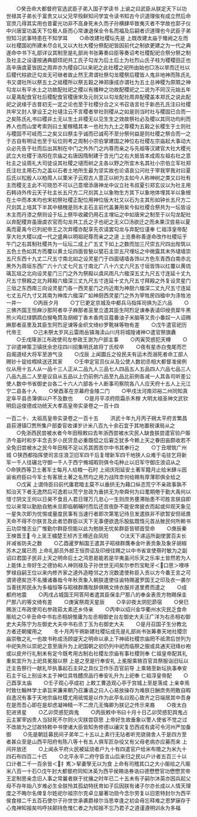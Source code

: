 <!-- { "loadSidebar": true } -->
　　○癸丑命大都督府官选武臣子弟入国子学读书  上谕之曰武臣从朕定天下以功世禄其子弟长于富贵又以父兄早殁鲜知问学宜令读书知古今识道理俟有成立然后命官庶几得其实用也昔霍光功非不高身死未久而子孙横肆卒致夷灭者不学故也郭子仪中兴唐室功盖天下位极人臣而心常谦退保全令名而福及后嗣者识道理也今武臣子弟但知习武事特患在不知学耳
　　○命改建社稷坛先是  上既改建太庙于雉阙之左而以社稷国初所建未尽合礼又以大社大稷分祭配祀皆因前代之制欲更建之为一代之典遂命中书下礼部详议其制至是礼部尚书张筹奏曰臣等奏诏考社稷配祀合祭分祭之制及社主之设谨按通典颛顼祀共工氏子勾龙为后土后土为社烈山氏子柱为稷稷田正也高辛唐虞夏皆因之周弃亦为稷自□以来祀之此社稷之祀所由始也□汤以旱而迁社以后稷代柱欲迁勾龙无可继者故止然王肃谓社祭勾龙稷祭后稷皆人鬼非地神而陈氏礼书又谓社所以祭五土之祗稷所以祭五榖之神郑康成亦谓社为五土总神稷为原隰之神勾龙以有平水土之功故配社祀之稷以有播种之功故配稷祀之二说为不同汉元始五年以夏禹配食官社后稷配食官稷唐宋及元则又以勾龙配社周弃配稷盖本郑氏之说此配祀之说缘于古昔初无一定之论也至于社稷分合之义书召诰言社于新邑孔氏注曰社稷共牢又封人掌设王之社壝注云不言稷者举社则稷从之如是则当时社与稷固已合而一之矣陈氏礼书曰稷非土无以生土非稷无以见生生之效故祭社必及稷以其同功均利而养人也而山堂考索则曰土爰稼穑其本一也社为九土之尊稷为五榖之长稷生于土则社与稷固不可岐而二之矣又曰祭主乎诚而已诚苟不至分祭何益是则社稷之祭合而一之于古自有明证也至于坛位则考之周制小宗伯掌建国之神位右社稷左宗庙起大事动大众必先告于社而后出其制在中门之外外门之内尊而亲之与先祖等汉建官大社大稷光武立大社稷于洛阳在宗庙之右唐因隋制建于含光门之右大抵皆本成周左祖右社之意社主之设周礼大司徒设其社稷之壝而树之主各以野之所宜木名其社小宗伯立军社郑氏注社主用石为之盖以石者土地所生最为坚实故也论语哀公问社于宰我宰我对曰夏后氏以松殷人以柏周人以栗米子云观古人意正以树为主如今人称神树之类又曰社有主而稷无主此不可晓恐不可以己意增添唐神龙中议立社韦叔夏引郑玄议以为社主用石韩诗外传云天子社主长五尺方二尺剡其上以象物生方其下以象地体埋其半以象根在土中而本末均也宋初祭社稷正配位用神位版大社又以石为主其形如钟长五尺方二尺剡其上培其下半其中植槐是则木主石主前代盖兼用矣今拟社稷合祭共为一坛皆设木主而丹漆之祭则设于坛上祭毕收藏仍用石主埋坛之中如唐宋之制至于以勾龙配社以弃配稷弃虽唐虞农官而勾龙共工氏之子也祀之无义□汤欲迁之而未果汉尝易以夏禹而夏禹今已列祀帝王之次弃稷亦配享先农请罢勾龙与弃配位谨奉  仁祖淳皇帝配享大社大稷以成一代之盛典以明祖祀尊而亲之之道  上览奏称善遂命改作社稷坛于午门之右其制社稷共为一坛坛二成上广五丈下如上之数而加三尺崇五尺四出陛筑以五色土色如其方而覆以黄土坛四面皆甃以甓石主崇五尺埋坛之中微露其末外壝墙崇五尺东西十九丈二尺五寸南北如之设灵星门于四面壝墙各饰以方色东青西白南赤北黑外为周垣东西广六十六丈七尺五寸南北广八十六丈六尺五寸垣皆饰以红覆以黄琉璃瓦垣之北向设灵星门三门之外为祭殿以虞风雨凡六楹深五丈九尺五寸连延十丈九尺五寸祭殿之北为拜殿六楹深三丈九尺五寸连延十丈九尺五寸拜殿之外复设灵星门三垣之东西南三向设灵星门各一西灵星门之内近南为神厨六楹深二丈九尺五寸连延七丈五尺九寸又其南为神库六楹深广如神厨西灵星门之外为宰牲房四楹中为涤牲池一井一
　　○丙辰夕月
　　○丁巳更定京城及中都兵马指挥司俱为正六品
　　○三佛齐国王怛麻沙那阿者卒子麻那者巫里立遣其臣生阿烈足谏奉表请印绶贡犀牛黑熊火鸡红绿鹦鹉白猴龟筒及胡椒丁香木香肉豆蔻番油子米脑等又贡小番奴一人诏赐麻那者巫里及其臣生阿烈足谏等金织文绮纱罗靴袜等物有差
　　○戊午遣官祀历代帝王
　　○己未祭太岁风云雷雨岳镇海渎山川月将城隍诸神○遣官祭旗纛
　　○壬戌降浙江布政使司左参政王澍为户部主事
　　○丙寅荧惑犯天樽
　　○丁卯遣神策卫镇抚余忠往四川招集明氏故将丁氏校卒
　　○夜有星赤白曳尾而芒自阁道经大将军至游气没
　　○戊辰  上闻圜丘之役民夫有运木而溺死者命工部人赐钞十锭给槥椟送还其家
　　○壬申定官员仪从及公使人数初丞相大都督准侯例仪从用十五人从一品十三人正从二品九人三品七人四品五人五品四人六品七品三人八品九品二人至是议自从五品以上仍前例六品至九品比前例各减一人其各司听差公使人数中书省御史台各二十六人六部各十人断事司察院各八人应天府十五人上元江宁二县各十人
　　○癸酉革在京幕府金陵二门
　　○甲戌汰河南邓裕二州同知真定阜平县丞簿俱以户不及数也
　　○是月平凉府陨霜杀禾稼
大明太祖圣神文武钦明启运俊德成功统天大孝高皇帝实录卷之一百十四


一百二十、太祖高皇帝实录卷之一百十五
　　洪武十年九月丙子朔太平府言繁昌县荻港镇□贾所集户部委官收课岁计米八百九十余石宜于其地置税课局从之
　　○免浙西民尝被水者今年田租敕曰去年浙西尝被水灾民人缺食朕尝遣官验户赈济今虽时和岁丰念去岁小民贷息必重既偿之后窘乏犹多今赖上天之眷田亩颇收若不全免旧尝被水之民今年田租不足以苏其困苦尔中书其奉行之
　　○丁丑增筑广州城
○狭西都指挥使司言庄浪卫旧军四千后复增新军四千地狭人众难于屯驻乞将新军一千人往碾北守御一千人于西宁脩城暇则俱令屯种止以旧军守御庄浪诏从之　
○命狭西等卫土著军士每月人给粮一石时  上阅庆阳延安土著军籍月止给米肆斗因谕省府臣曰今军士有客居土著之名然均之用力战阵柰何给赐有厚薄耶俱全给之
　　○戊寅  上谓侍臣曰前代庸君暗主莫不以垂拱无为藉口纵恣荒宁不亲政事孰不知治天下者无逸然后可逸若以荒宁怠政为垂拱无为帝舜何为曰耄期倦于勤大禹何以惜寸阴文王何以日昊不食且人君日理万几怠心一生则庶务壅滞贻患不可胜言朕自即位以来常以勤励自勉未旦即临朝晡时而后还宫夜卧不能安席披衣而起或仰观天象见一星失次即为忧惕或量度民事有当速行者即次第笔记待旦发遣朕非不欲暂安但祗畏天命不得不尔朕言及此者恐群臣以天下无事便欲逸乐股肱既惰元首丛脞民何所赖书云功崇惟志业广惟勤尔群臣但能以此为勉朕无忧矣群臣皆顿首受命
　　○庚辰秦王樉晋王  今上吴王橚楚王桢齐王榑还自凤阳
　　○汰天下递运所副使罢百夫长并减省防夫之数
　　○乙酉暹罗斛国王遣其子昭禄群膺奉金叶表贡象及象牙胡椒苏木之属已而  上命礼部员外郎王恒赍诏及印绶往赐之以中书省宣使蔡时敏为之副诏曰君国子民非上天之明命后土之鸿恩曷能若是华夷虽问乐天之乐率土皆然若为人上能体上帝好生之德协和人神则禄及子孙世世无间矣尔参烈宝毗牙＜口思＞哩哆罗禄自嗣王位以来内修齐家之道外造睦邻之方况数遣使称臣入贡以方今番王言之可谓贤德矣岂不名播诸番哉今年秋贡象入朝朕遣使往谕特赐暹罗国王之印及衣一袭尔当善抚邦民永为多福恒等与昭禄群膺陛辞俱赐文绮衣服并道里费而遣之
　　○成都府地震
　　○丙戌占城国王阿答阿者遣其臣保圭尸那八的奉金表贡方物赐保圭尸那八的等文绮有差
　　○庚寅祭周天星辰
　　○辛卯夜太阴犯昴宿
　　○癸巳赐浙江布政使司右参政茹太素还乡侍亲
　　○丙申以绍兴金华衢州水灾民乏食命赈给之○辛丑命中书右丞相胡惟庸为左丞相御史台左御史大夫汪广洋为右丞相右御史大夫陈宁为左御史大夫中书右丞丁玉为右御史大夫
　　○是月召国子生分教北方者还朝擢用之
　　冬十月丙午朔新建社稷坛成先是礼部尚书张筹奏天地社稷宗庙崇敬之礼一也故书称成汤顾諟天之明命以承上下神祗社稷宗庙罔不祗肃后世列为中祀失所以崇祀之意至唐升为上祀国朝之初仍列中祀而临祭之服或具通天冠绛纱袍或以皮弁行礼制未有定今既考用古制右社稷左宗庙有事社稷则奉  仁祖皇帝配其礼重矣宜升为上祀具冕服以祭  上是之至是行奉安礼  上冕服乘辂百官具祭服诣旧坛以迁主告祭行一献礼毕执事起石主舁之具仪卫作乐百官前导  上乘辂至新坛执事奉安石主于坛上别设木主于神位具牲醴庶品行奉安礼升为上祀奉  仁祖淳皇帝配
　　○己酉享太庙
　　○壬子观心亭成初  上敕工曹造观心亭于宫城上至是落成  上亲幸焉时致仕翰林学士承旨宋濂来朝乃召濂语之曰人心易放操存为难朕日酬庶务罔敢自暇自逸况有事于天地宗庙社稷尤用祗惕是以作为此亭名曰观心致齐之日端居其中吾身在是而吾心即在是却虑凝神精一不二庶几无悔卿为朕记之传示来裔
　　○夜太白犯进贤星
　　○乙卯荧惑犯舆鬼
　　○丙辰敕中书曰十月十日乙卯荧惑犯舆鬼占云主冢宰凶贵人当狱死不尔则火灾朕尝窃思  上帝好生故垂象以警人使省不觉之过不改故为之愆故特敕中书使诸大臣皆知务修德以禳灾复恐西戎有虞可令河州严加备御
　　○先是朝廷募民间子弟年二十五以上素行无玷者听充骁骑舍人于是四方至者甚众至是山西平阳府有陈八等十有五人俱军匠杂役又有父母老病亦应募而来  上间并放还
　　○上闻永平府火民被延烧者户九十有四遣官户给米布赡之为米九十四石布四百二十匹
　　○北平永平二府守臣言山后来归之民以户计者五百三十以口计者二千一百余皆＜扌嶲＞挈妻孥无以为食  上命有司稽其口之大小赈给之凡赈米八百一十石○戊午封大都督府同知沐英为西平侯赐诰券诰曰德懋懋官功懋懋赏帝王定制思亲念旧人事之常曩者朕于扰攘之时年已二十五未有子嗣尔沐英亦因兵起父母不存年始八岁难必生全朕怜其孤幼特抚育如子后因朕有诸子尔亦长成以人情天理度之不晦尔名俾复尔姓祀尔祖宗尔克卓立屡著功勋今念尔劳复以旧恩特封尔为西平侯食禄二千五百石使尔子孙世世承袭爵禄尔当思幸逢之初会毋忘释难之恩梦寐存于心鬼神知报矣呜呼扶颠持危惟仁者之为知报不忘乃君子之道谨遵明训永为多福
